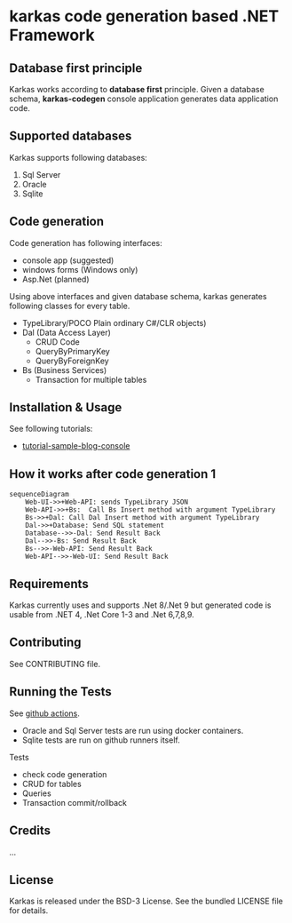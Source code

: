 # karkas code generation based .NET Framework

## Database first principle

Karkas works according to **database first** principle.
Given a database schema, **karkas-codegen** console application generates data application code.


## Supported databases 

Karkas supports following databases:

1. Sql Server
2. Oracle
3. Sqlite


## Code generation

Code generation has following interfaces:

- console app (suggested)
- windows forms (Windows only)
- Asp.Net (planned)

Using above interfaces and given database schema, karkas generates following classes for every table.

- TypeLibrary/POCO Plain ordinary C#/CLR objects)
- Dal (Data Access Layer)
    * CRUD Code
    * QueryByPrimaryKey
    * QueryByForeignKey
- Bs (Business Services)
    * Transaction for multiple tables

## Installation & Usage

See following tutorials:

- [tutorial-sample-blog-console](docs/tutorial-sample-blog-console.md)


## How it works after code generation 1

```mermaid
sequenceDiagram
    Web-UI->>+Web-API: sends TypeLibrary JSON
    Web-API->>+Bs:  Call Bs Insert method with argument TypeLibrary
    Bs->>+Dal: Call Dal Insert method with argument TypeLibrary
    Dal->>+Database: Send SQL statement
    Database-->>-Dal: Send Result Back
    Dal-->>-Bs: Send Result Back
    Bs-->>-Web-API: Send Result Back
    Web-API-->>-Web-UI: Send Result Back
```



## Requirements

Karkas currently uses and supports .Net 8/.Net 9 but generated code is usable from .NET 4, .Net Core 1-3 and .Net 6,7,8,9.


## Contributing

See CONTRIBUTING file.

## Running the Tests

See [github actions](https://github.com/ati-ozgur/Karkas/actions).

- Oracle and Sql Server tests are run using docker containers.
- Sqlite tests are run on github runners itself.

Tests 

- check code generation
- CRUD for tables
- Queries
- Transaction commit/rollback


## Credits

...

## License

Karkas is released under the BSD-3 License. 
See the bundled LICENSE file for details.
